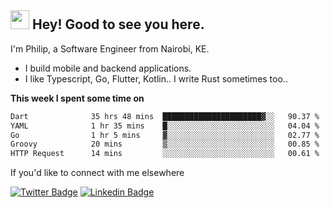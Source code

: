 <h2><img src="https://slackmojis.com/emojis/3643-cool-doge/download" width="30"/> Hey! Good to see you here.</h2>

<p>I'm Philip, a Software Engineer from Nairobi, KE. 

- I build mobile and backend applications.
- I like Typescript, Go, Flutter, Kotlin.. I write Rust sometimes too..</p>

**This week I spent some time on**
<!--START_SECTION:waka-->

```txt
Dart              35 hrs 48 mins  ██████████████████████▓░░   90.37 %
YAML              1 hr 35 mins    █░░░░░░░░░░░░░░░░░░░░░░░░   04.04 %
Go                1 hr 5 mins     ▓░░░░░░░░░░░░░░░░░░░░░░░░   02.77 %
Groovy            20 mins         ▒░░░░░░░░░░░░░░░░░░░░░░░░   00.85 %
HTTP Request      14 mins         ░░░░░░░░░░░░░░░░░░░░░░░░░   00.61 %
```

<!--END_SECTION:waka-->

If you'd like to connect with me elsewhere

[![Twitter Badge](https://img.shields.io/badge/-Twitter-1ca0f1?style=flat-square&labelColor=1ca0f1&logo=twitter&logoColor=white&link=https://twitter.com/_diogorodrigues)](https://twitter.com/kimathiphil)  [![Linkedin Badge](https://img.shields.io/badge/-LinkedIn-blue?style=flat-square&logo=Linkedin&logoColor=white&link=https://www.linkedin.com/in/philip-kimathi-2604a9114/)](https://www.linkedin.com/in/philip-kimathi-2604a9114/)
